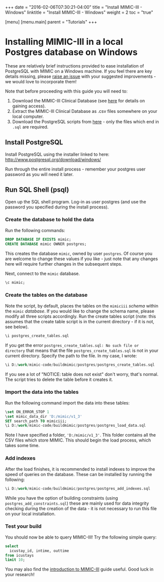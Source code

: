 +++
date = "2016-02-06T07:30:21-04:00"
title = "Install MIMIC-III - Windows"
linktitle = "Install MIMIC-III - Windows"
weight = 2
toc = "true"

[menu]
  [menu.main]
    parent = "Tutorials"
+++

# Installing MIMIC-III in a local Postgres database on Windows

These are relatively brief instructions provided to ease installation of PostgreSQL with MIMIC on a Windows machine. If you feel there are key details missing, please [raise an issue](https://github.com/MIT-LCP/mimic-website/issues) with your suggested improvements - we would love to incorporate them!

Note that before proceeding with this guide you will need to:

1. Download the MIMIC-III Clinical Database (see [here](/gettingstarted/access/) for details on gaining access).
2. Extract the MIMIC-III Clinical Database as .csv files somewhere on your local computer.
3. Download the PostgreSQL scripts from [here](https://github.com/MIT-LCP/mimic-code/tree/master/buildmimic/postgres) - only the files which end in `.sql` are required.

## Install PostgreSQL

Install PostgreSQL using the installer linked to here:
http://www.postgresql.org/download/windows/

Run through the entire install process - remember your postgres user password as you will need it later.

## Run SQL Shell (psql)

Open up the SQL shell program. Log-in as user postgres (and use the password you specified during the install process).

### Create the database to hold the data

Run the following commands:

```sql
DROP DATABASE IF EXISTS mimic;
CREATE DATABASE mimic OWNER postgres;
```

This creates the database `mimic`, owned by user `postgres`. Of course you are welcome to change these values if you like - just note that any changes here will require further changes in the subsequent steps.

Next, connect to the `mimic` database.

```sql
\c mimic;
```


### Create the tables on the database

Note the script, by default, places the tables on the `mimiciii` *schema* within the `mimic` *database*. If you would like to change the schema name, please modify all three scripts accordingly.
Run the create tables script (note: this assumes that the create table script is in the current directory - if it is not, see below).

```sql
\i postgres_create_tables.sql
```

If you get the error `postgres_create_tables.sql: No such file or directory` that means that the file `postgres_create_tables.sql` is not in your current directory. Specify the path to the file. In my case, I wrote:

```sql
\i D:/work/mimic-code/buildmimic/postgres/postgres_create_tables.sql
```

If you see a lot of "NOTICE: table does not exist" don't worry, that's normal. The script tries to delete the table before it creates it.

### Import the data into the tables

Run the following command import the data into these tables:

```sql
\set ON_ERROR_STOP 1
\set mimic_data_dir 'D:/mimic/v1_3'
SET search_path TO mimiciii;
\i D:/work/mimic-code/buildmimic/postgres/postgres_load_data.sql
```

Note I have specified a folder, `'D:/mimic/v1_3'`. This folder contains all the CSV files which store MIMIC. This should begin the load process, which takes some time.

### Add indexes

After the load finishes, it is recommended to install indexes to improve the speed of queries on the database.
These can be installed by running the following:

```sql
\i D:/work/mimic-code/buildmimic/postgres/postgres_add_indexes.sql
```

While you have the option of building constraints (using `postgres_add_constraints.sql`) these are mainly used for data integrity checking during the creation of the data - it is not necessary to run this file on your local installation.

### Test your build

You should now be able to query MIMIC-III! Try the following simple query:

```sql
select
  icustay_id, intime, outtime
from icustays
limit 10;
```

You may also find the [introduction to MIMIC-III](/tutorials/intro-to-mimiciii/) guide useful. Good luck in your research!
